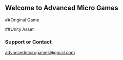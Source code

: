 ## Welcome to Advanced Micro Games
##Original Game

##Unity Asset

### Support or Contact
advancedmicrogames@gmail.com
